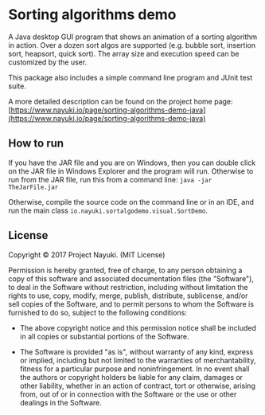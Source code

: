 Sorting algorithms demo
=======================

A Java desktop GUI program that shows an animation of a sorting algorithm in action.
Over a dozen sort algos are supported (e.g. bubble sort, insertion sort, heapsort, quick sort).
The array size and execution speed can be customized by the user.

This package also includes a simple command line program and JUnit test suite.

A more detailed description can be found on the project home page:  
[https://www.nayuki.io/page/sorting-algorithms-demo-java](https://www.nayuki.io/page/sorting-algorithms-demo-java)


How to run
----------

If you have the JAR file and you are on Windows, then you can double click on
the JAR file in Windows Explorer and the program will run. Otherwise to run from
the JAR file, run this from a command line: `java -jar TheJarFile.jar`

Otherwise, compile the source code on the command line or in an IDE, and run the
main class `io.nayuki.sortalgodemo.visual.SortDemo`.


License
-------

Copyright © 2017 Project Nayuki. (MIT License)

Permission is hereby granted, free of charge, to any person obtaining a copy of
this software and associated documentation files (the "Software"), to deal in
the Software without restriction, including without limitation the rights to
use, copy, modify, merge, publish, distribute, sublicense, and/or sell copies of
the Software, and to permit persons to whom the Software is furnished to do so,
subject to the following conditions:

* The above copyright notice and this permission notice shall be included in
  all copies or substantial portions of the Software.

* The Software is provided "as is", without warranty of any kind, express or
  implied, including but not limited to the warranties of merchantability,
  fitness for a particular purpose and noninfringement. In no event shall the
  authors or copyright holders be liable for any claim, damages or other
  liability, whether in an action of contract, tort or otherwise, arising from,
  out of or in connection with the Software or the use or other dealings in the
  Software.
